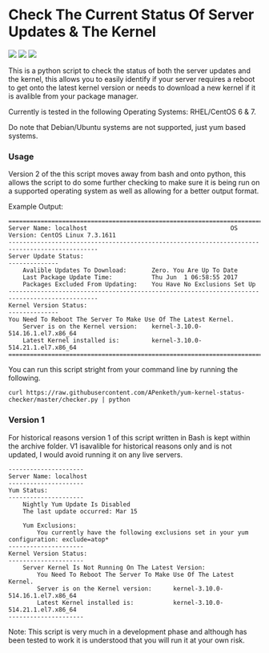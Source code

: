 # Check The Current Status Of Server Updates & The Kernel

![](https://badges.fyi/github/license/APenketh/server-kernel-status-checker)
![](https://badges.fyi/github/latest-release/APenketh/server-kernel-status-checker)
![](https://badges.fyi/github/downloads/APenketh/server-kernel-status-checker)

This is a python script to check the status of both the server updates and the kernel, this allows you to easily identify if your server requires a reboot to get onto the latest kernel version or needs to download a new kernel if it is avalible from your package manager.

Currently is tested in the following Operating Systems: RHEL/CentOS 6 & 7.

Do note that Debian/Ubuntu systems are not supported, just yum based systems.

### Usage

Version 2 of the this script moves away from bash and onto python, this allows the script to do some further checking to make sure it is being run on a supported operating system as well as allowing for a better output format.

Example Output:

```
===============================================================================================
Server Name: localhost                                        OS Version: CentOS Linux 7.3.1611
-----------------------------------------------------------------------------------------------
Server Update Status:
--------------
    Avalible Updates To Download:       Zero. You Are Up To Date
    Last Package Update Time:           Thu Jun  1 06:58:55 2017
    Packages Excluded From Updating:    You Have No Exclusions Set Up
-----------------------------------------------------------------------------------------------
Kernel Version Status:
--------------
You Need To Reboot The Server To Make Use Of The Latest Kernel.
    Server is on the Kernel version:    kernel-3.10.0-514.16.1.el7.x86_64
    Latest Kernel installed is:         kernel-3.10.0-514.21.1.el7.x86_64
===============================================================================================
```

You can run this script stright from your command line by running the following.
```
curl https://raw.githubusercontent.com/APenketh/yum-kernel-status-checker/master/checker.py | python
```

### Version 1

For historical reasons version 1 of this script written in Bash is kept within the archive folder. V1 isavalible for historical reasons only and is not updated, I would avoid running it on any live servers.

```
---------------------
Server Name: localhost
---------------------
Yum Status:
---------------------
    Nightly Yum Update Is Disabled
    The last update occurred: Mar 15

    Yum Exclusions:
        You currently have the following exclusions set in your yum configuration: exclude=atop*
---------------------
Kernel Version Status:
---------------------
    Server Kernel Is Not Running On The Latest Version:
        You Need To Reboot The Server To Make Use Of The Latest Kernel.
        Server is on the Kernel version:      kernel-3.10.0-514.16.1.el7.x86_64
        Latest Kernel installed is:           kernel-3.10.0-514.21.1.el7.x86_64
---------------------
```

Note: This script is very much in a development phase and although has been tested to work it is understood that you will run it at your own risk.
